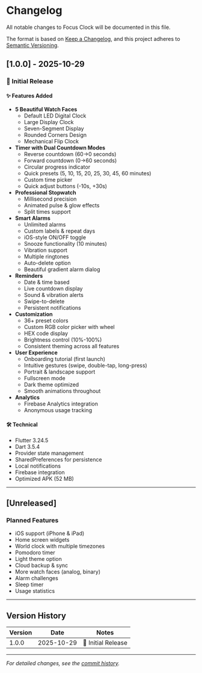 # Changelog

All notable changes to Focus Clock will be documented in this file.

The format is based on [Keep a Changelog](https://keepachangelog.com/en/1.0.0/),
and this project adheres to [Semantic Versioning](https://semver.org/spec/v2.0.0.html).

## [1.0.0] - 2025-10-29

### 🎉 Initial Release

#### ✨ Features Added
- **5 Beautiful Watch Faces**
  - Default LED Digital Clock
  - Large Display Clock
  - Seven-Segment Display
  - Rounded Corners Design
  - Mechanical Flip Clock
- **Timer with Dual Countdown Modes**
  - Reverse countdown (60→0 seconds)
  - Forward countdown (0→60 seconds)
  - Circular progress indicator
  - Quick presets (5, 10, 15, 20, 25, 30, 45, 60 minutes)
  - Custom time picker
  - Quick adjust buttons (-10s, +30s)
- **Professional Stopwatch**
  - Millisecond precision
  - Animated pulse & glow effects
  - Split times support
- **Smart Alarms**
  - Unlimited alarms
  - Custom labels & repeat days
  - iOS-style ON/OFF toggle
  - Snooze functionality (10 minutes)
  - Vibration support
  - Multiple ringtones
  - Auto-delete option
  - Beautiful gradient alarm dialog
- **Reminders**
  - Date & time based
  - Live countdown display
  - Sound & vibration alerts
  - Swipe-to-delete
  - Persistent notifications
- **Customization**
  - 36+ preset colors
  - Custom RGB color picker with wheel
  - HEX code display
  - Brightness control (10%-100%)
  - Consistent theming across all features
- **User Experience**
  - Onboarding tutorial (first launch)
  - Intuitive gestures (swipe, double-tap, long-press)
  - Portrait & landscape support
  - Fullscreen mode
  - Dark theme optimized
  - Smooth animations throughout
- **Analytics**
  - Firebase Analytics integration
  - Anonymous usage tracking

#### 🛠️ Technical
- Flutter 3.24.5
- Dart 3.5.4
- Provider state management
- SharedPreferences for persistence
- Local notifications
- Firebase integration
- Optimized APK (52 MB)

---

## [Unreleased]

### Planned Features
- iOS support (iPhone & iPad)
- Home screen widgets
- World clock with multiple timezones
- Pomodoro timer
- Light theme option
- Cloud backup & sync
- More watch faces (analog, binary)
- Alarm challenges
- Sleep timer
- Usage statistics

---

## Version History

| Version | Date | Notes |
|---------|------|-------|
| 1.0.0 | 2025-10-29 | 🎉 Initial Release |

---

*For detailed changes, see the [commit history](../../commits/main).*
